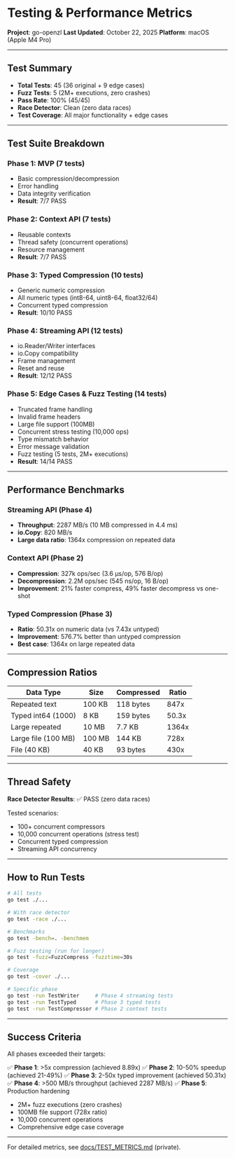 # Testing & Performance Metrics

**Project**: go-openzl
**Last Updated**: October 22, 2025
**Platform**: macOS (Apple M4 Pro)

---

## Test Summary

- **Total Tests**: 45 (36 original + 9 edge cases)
- **Fuzz Tests**: 5 (2M+ executions, zero crashes)
- **Pass Rate**: 100% (45/45)
- **Race Detector**: Clean (zero data races)
- **Test Coverage**: All major functionality + edge cases

---

## Test Suite Breakdown

### Phase 1: MVP (7 tests)
- Basic compression/decompression
- Error handling
- Data integrity verification
- **Result**: 7/7 PASS

### Phase 2: Context API (7 tests)
- Reusable contexts
- Thread safety (concurrent operations)
- Resource management
- **Result**: 7/7 PASS

### Phase 3: Typed Compression (10 tests)
- Generic numeric compression
- All numeric types (int8-64, uint8-64, float32/64)
- Concurrent typed compression
- **Result**: 10/10 PASS

### Phase 4: Streaming API (12 tests)
- io.Reader/Writer interfaces
- io.Copy compatibility
- Frame management
- Reset and reuse
- **Result**: 12/12 PASS

### Phase 5: Edge Cases & Fuzz Testing (14 tests)
- Truncated frame handling
- Invalid frame headers
- Large file support (100MB)
- Concurrent stress testing (10,000 ops)
- Type mismatch behavior
- Error message validation
- Fuzz testing (5 tests, 2M+ executions)
- **Result**: 14/14 PASS

---

## Performance Benchmarks

### Streaming API (Phase 4)
- **Throughput**: 2287 MB/s (10 MB compressed in 4.4 ms)
- **io.Copy**: 820 MB/s
- **Large data ratio**: 1364x compression on repeated data

### Context API (Phase 2)
- **Compression**: 327k ops/sec (3.6 μs/op, 576 B/op)
- **Decompression**: 2.2M ops/sec (545 ns/op, 16 B/op)
- **Improvement**: 21% faster compress, 49% faster decompress vs one-shot

### Typed Compression (Phase 3)
- **Ratio**: 50.31x on numeric data (vs 7.43x untyped)
- **Improvement**: 576.7% better than untyped compression
- **Best case**: 1364x on large repeated data

---

## Compression Ratios

| Data Type | Size | Compressed | Ratio |
|-----------|------|------------|-------|
| Repeated text | 100 KB | 118 bytes | 847x |
| Typed int64 (1000) | 8 KB | 159 bytes | 50.3x |
| Large repeated | 10 MB | 7.7 KB | 1364x |
| Large file (100 MB) | 100 MB | 144 KB | 728x |
| File (40 KB) | 40 KB | 93 bytes | 430x |

---

## Thread Safety

**Race Detector Results**: ✅ PASS (zero data races)

Tested scenarios:
- 100+ concurrent compressors
- 10,000 concurrent operations (stress test)
- Concurrent typed compression
- Streaming API concurrency

---

## How to Run Tests

```bash
# All tests
go test ./...

# With race detector
go test -race ./...

# Benchmarks
go test -bench=. -benchmem

# Fuzz testing (run for longer)
go test -fuzz=FuzzCompress -fuzztime=30s

# Coverage
go test -cover ./...

# Specific phase
go test -run TestWriter     # Phase 4 streaming tests
go test -run TestTyped      # Phase 3 typed tests
go test -run TestCompressor # Phase 2 context tests
```

---

## Success Criteria

All phases exceeded their targets:

✅ **Phase 1**: >5x compression (achieved 8.89x)
✅ **Phase 2**: 10-50% speedup (achieved 21-49%)
✅ **Phase 3**: 2-50x typed improvement (achieved 50.31x)
✅ **Phase 4**: >500 MB/s throughput (achieved 2287 MB/s)
✅ **Phase 5**: Production hardening
  - 2M+ fuzz executions (zero crashes)
  - 100MB file support (728x ratio)
  - 10,000 concurrent operations
  - Comprehensive edge case coverage

---

For detailed metrics, see [docs/TEST_METRICS.md](docs/TEST_METRICS.md) (private).
